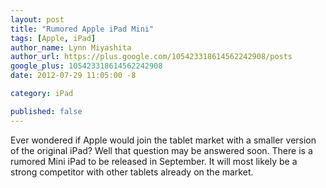```yaml
---
layout: post
title: "Rumored Apple iPad Mini"
tags: [Apple, iPad]
author_name: Lynn Miyashita
author_url: https://plus.google.com/105423318614562242908/posts
google_plus: 105423318614562242908
date: 2012-07-29 11:05:00 -8

category: iPad

published: false
---
```


Ever wondered if Apple would join the tablet market with a smaller version of the original iPad? Well that question may be answered soon. There is a rumored Mini iPad to be released in September. It will most likely be a strong competitor with other tablets already on the market.